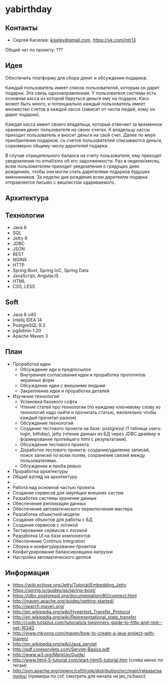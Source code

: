 # yabirthday

## Контакты

* Сергей Киселев: kiselev@gmail.com, https://vk.com/intr13

Общий чат по проекту: ???

## Идея

Обеспечить платформу для сбора денег и обсуждения подарков. 

Каждый пользователь имеет список пользователей, которым он дарит подарки. Эта связь однонаправленная. У пользователя системы есть основная касса из которой беруться деньги ему на подарок. Касс может быть много, и потенциально каждый пользователь имеет множество счетов в каждой кассе (зависит от числа людей, кому он дарит подарки). 

Каждая касса имеет своего владельца, который отвечает за временное хранение денег пользователя на своих счетах. К владельцу кассы приходит пользователь и вносит деньги на свой счет. Далее по мере приобритения подарков, со счетов пользователей списываются деньги, соразмерно общему числу дарителей подарка.

В случае отрицательного баланса на счету пользователя, ему приходят уведомления по email/sms об его задолженности. Раз в неделю/месяц всем пользователям приходит уведомления о грядущих днях рождениях, чтобы они могли стать дарителями подарков будуших именниников. За неделю дня рождения всем даритеялм подарка отправляется письмо с вишлистом одариваемого. 

## Архитектура

## Технологии

* Java 8
* SQL
* Jetty 9
* JDBC
* JSON
* REST
* NGINX
* HTTP
* Spring Boot, Spring IoC, Spring Data
* JavaScript, AngularJS
* HTML
* CSS, LESS

## Soft

* Java 8 u40
* Intellij IDEA 14
* PostgreSQL 9.3
* pgAdmin 1.20
* Apache Maven 3

## План

* Проработка идеи
  * Обсуждение иди и предпосылок
  * Внутреннее согласование идеи и проработка прототипов экранных форм
  * Обсуждение идеи с внешними людьми
  * Закрепление идеи и проработка деталей
* Изучение технологий
  * Установка базового софта
  * Чтение статей про технологии (по каждому ключевому слову из технологий надо найти и прочитать статью, желательно чтобы каждый прочитал разное)
  * Обсуждение технологий 
  * Создание тестового проекта на базе: postgresql (1 таблица users: login, bithday), jetty (чтение данных из БД через JDBC драйвер и формирование протейшего html с результатами).
  * Обсуждение тестового проекта.
  * Доработки тестового проекта: создание/удаление записей, поиск записей по всем полям, сохранение связей между пользователями.
  * Обсуждение и проба ревью.
* Проработка архитектуры
 * Общий взгляд на архитектуру
 * ...
* Работа над основной частью проекта
 * Создание сервисов для эмуляции внешних систем
 * Разработка системы хранения данных
 * Обеспечение репликации данных
 * Обеспечение автоматического переключения мастера
 * Разработка объектной модели
 * Создание объектов для работы с БД
 * Создание сервисов с логикой
 * Тестирование сервисов с логикой
 * Разработка UI на базе компонентов
 * Обеспечение Continus Integration
 * Сборка и конфигурирование проектов
 * Конфигурирование балансировщика нагрузки
 * Настройка автоматического деплоя

## Информация

* https://wiki.eclipse.org/Jetty/Tutorial/Embedding_Jetty
* https://spring.io/guides/gs/spring-boot/
* https://jdbc.postgresql.org/documentation/80/connect.html
* http://maven.apache.org/guides/getting-started/
* http://search.maven.org/
* http://en.wikipedia.org/wiki/Hypertext_Transfer_Protocol
* http://en.wikipedia.org/wiki/Representational_state_transfer
* http://code.tutsplus.com/tutorials/a-beginners-guide-to-http-and-rest--net-16340
* http://www.mkyong.com/maven/how-to-create-a-java-project-with-maven/
* http://en.wikipedia.org/wiki/Java_servlet
* http://pdf.coreservlets.com/Servlet-Basics.pdf
* http://www.w3.org/MarkUp/Guide/
* http://www.html-5-tutorial.com/start-html5-tutorial.htm (слева меню по тегам)
* http://svn.apache.org/viewvc/cxf/trunk/distribution/src/main/release/samples/ (примеры по cxf, смотреть для начала на jax_rs/basic)
